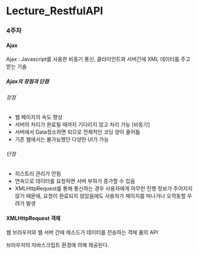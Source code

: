 # Lecture_RestfulAPI

### 4주차

#### Ajax

Ajax : Javascript를 사용한 비동기 통신, 클라이언트와 서버간에 XML 데이터를 주고받는 기술

##### Ajax의 장점과 단점

###### 장점

- 웹 페이지의 속도 향상
- 서버의 처리가 완료될 때까지 기다리지 않고 처리 가능 [비동기]
- 서버에서 Data정소하면 되므로 전체적인 코딩 양이 줄어듦
- 기존 웹에서는 불가능했던 다양한 UI가 가능

###### 단점

- 히스토리 관리가 안됨
- 연속으로 데이터를 요청하면 서버 부하가 증가할 수 있음
- XMLHttpRequest를 통해 통신하는 경우 사용자에게 아무런 진행 정보가 주어지지 않기 때문에, 요청이 완료되지 않았음에도 사용자가 페이지를 떠나거나 오작동할 우려가 발생 

#### XMLHttpRequest 객체

웹 브라우저와 웹 서버 간에 메소드가 데이터를 전송하는 객체 폼의 API

브라우저의 자바스크립트 환경에 의해 제공된다.